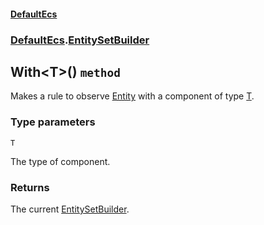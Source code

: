#### [DefaultEcs](./DefaultEcs.md 'DefaultEcs')
### [DefaultEcs](./DefaultEcs.md#DefaultEcs 'DefaultEcs').[EntitySetBuilder](./DefaultEcs-EntitySetBuilder.md 'DefaultEcs.EntitySetBuilder')
## With&lt;T&gt;() `method`
Makes a rule to observe [Entity](./DefaultEcs-Entity.md 'DefaultEcs.Entity') with a component of type [T](#DefaultEcs-EntitySetBuilder-With-T-()-T 'DefaultEcs.EntitySetBuilder.With&lt;T&gt;().T').
### Type parameters

<a name='DefaultEcs-EntitySetBuilder-With-T-()-T'></a>
`T`

The type of component.
### Returns
The current [EntitySetBuilder](./DefaultEcs-EntitySetBuilder.md 'DefaultEcs.EntitySetBuilder').
